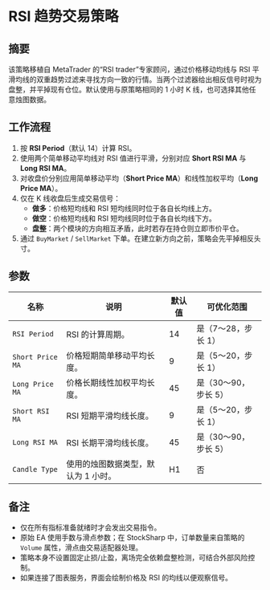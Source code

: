 # RSI 趋势交易策略

## 摘要
该策略移植自 MetaTrader 的“RSI trader”专家顾问，通过价格移动均线与 RSI 平滑均线的双重趋势过滤来寻找方向一致的行情。当两个过滤器给出相反信号时视为盘整，并平掉现有仓位。默认使用与原策略相同的 1 小时 K 线，也可选择其他任意烛图数据。

## 工作流程
1. 按 **RSI Period**（默认 14）计算 RSI。
2. 使用两个简单移动平均线对 RSI 值进行平滑，分别对应 **Short RSI MA** 与 **Long RSI MA**。
3. 对收盘价分别应用简单移动平均（**Short Price MA**）和线性加权平均（**Long Price MA**）。
4. 仅在 K 线收盘后生成交易信号：
   - **做多**：价格短均线和 RSI 短均线同时位于各自长均线上方。
   - **做空**：价格短均线和 RSI 短均线同时位于各自长均线下方。
   - **盘整**：两个模块的方向相互矛盾，此时若存在持仓则立即市价平仓。
5. 通过 `BuyMarket` / `SellMarket` 下单。在建立新方向之前，策略会先平掉相反头寸。

## 参数
| 名称 | 说明 | 默认值 | 可优化范围 |
| --- | --- | --- | --- |
| `RSI Period` | RSI 的计算周期。 | 14 | 是（7～28，步长 1） |
| `Short Price MA` | 价格短期简单移动平均长度。 | 9 | 是（5～20，步长 1） |
| `Long Price MA` | 价格长期线性加权平均长度。 | 45 | 是（30～90，步长 5） |
| `Short RSI MA` | RSI 短期平滑均线长度。 | 9 | 是（5～20，步长 1） |
| `Long RSI MA` | RSI 长期平滑均线长度。 | 45 | 是（30～90，步长 5） |
| `Candle Type` | 使用的烛图数据类型，默认为 1 小时。 | H1 | 否 |

## 备注
- 仅在所有指标准备就绪时才会发出交易指令。
- 原始 EA 使用手数与滑点参数；在 StockSharp 中，订单数量来自策略的 `Volume` 属性，滑点由交易适配器处理。
- 策略本身不设置固定止损/止盈，离场完全依赖盘整检测，可结合外部风险控制。
- 如果连接了图表服务，界面会绘制价格及 RSI 的均线以便观察信号。
